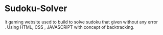 # Sudoku-Solver
It gaming website used to build to solve sudoku that given without any error . Using HTML, CSS , JAVASCRIPT  with concept of backtracking.
